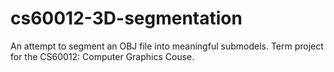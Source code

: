 # cs60012-3D-segmentation
An attempt to segment an OBJ file into meaningful submodels. Term project for the CS60012: Computer Graphics Couse.
